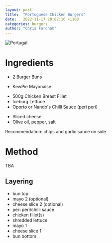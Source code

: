 ```yaml
---
layout: post
title:  "Portuguese Chicken Burgers"
date:   2022-11-17 20:07:16 +1100
categories: burgers
author: "Chris Fordham"
---
```


![Portugal](https://www.travelandleisure.com/thmb/t7LUbPYWRDe_itXi0c9mmS4OYMc=/1500x0/filters:no_upscale():max_bytes(150000):strip_icc()/TAL-header-azenhas-do-mar-portugal-PRTGREECE0922-1b53ba0a4b4c4eef999ae4190f7981cd.jpg)

# Ingredients

- 2 Burger Buns
<!--
  Recommend going for the seeded large commercial buns - Tip Top, Wooloworths, Coles
https://www.harrisfarm.com.au/products/tip-top-bread-hamburger-rolls-6pk?variant=40251694448699&currency=AUD&utm_medium=product_sync&utm_source=google&utm_content=sag_organic&utm_campaign=sag_organic&gclid=Cj0KCQiAsdKbBhDHARIsANJ6-jeCgLtOiJcymXTka2cug5SSG36QCQ78WuyDO1yafsa3swSsMXE-D4IaAtgUEALw_wcB
-->
- KewPie Mayonaise
<!--
 https://www.woolworths.com.au/shop/productdetails/250311/kewpie-japanese-mayonnaise
 -->
- 500g Chicken Breast Fillet
- Iceburg Lettuce
- Oporto or Nando's Chilli Sauce (peri peri)
<!--
 https://www.oporto.com.au/menu/sauces-25g-chilli/
 -->
- Sliced cheese
- Olive oil, pepper, salt

Recommendation: chips and garlic sauce on side.

# Method

TBA

## Layering

- bun top
- mayo 2 (optional)
- cheese slice 2 (optional)
- peri peri/chilli sauce
- chicken fillet(s)
- shredded lettuce
- mayo 1
- cheese slice 1
- bun bottom
